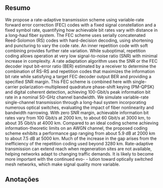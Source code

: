 ## Resumo

We propose a rate-adaptive transmission scheme using variable-rate forward error correction (FEC) codes with a fixed signal constellation and a fixed symbol rate, quantifying how achievable bit rates vary with distance in a long-haul fiber system. The FEC scheme uses serially concatenated Reed-Solomon (RS) codes with hard-decision decoding, using shortening and puncturing to vary the code rate. An inner repetition code with soft combining provides further rate variation. While suboptimal, repetition coding allows operation at very low signal-to-noise ratio (SNR) with minimal increase in complexity. A rate adaptation algorithm uses the SNR or the FEC decoder input bit-error ratio (BER) estimated by a receiver to determine the combination of RS-RS and repetition codes that maximizes the information bit rate while satisfying a target FEC decoder output BER and providing a specified SNR margin. This FEC scheme is combined here with single-carrier polarization-multiplexed quadrature phase-shift keying (PM-QPSK) and digital coherent detection, achieving 100-Gbit/s peak information bit rate in a nominal 50-GHz channel bandwidth. We simulate variable-rate single-channel transmission through a long-haul system incorporating numerous optical switches, evaluating the impact of fiber nonlinearity and bandwidth narrowing. With zero SNR margin, achievable information bit rates vary from 100 Gbit/s at 2000 km, to about 60 Gbit/s at 3000 km, to about 35 Gbit/s at 4000 km. Compared to an ideal coding scheme achieving information-theoretic limits on an AWGN channel, the proposed coding scheme exhibits a performance gap ranging from about 5.9 dB at 2000 km to about 7.5 dB at 5000 km. Much of the increase in the gap arises from the inefficiency of the repetition coding used beyond 3280 km. Rate-adaptive transmission can extend reach when regeneration sites are not available, helping networks adapt to changing traffic demands. It is likely to become more important with the continued evo- - lution toward optically switched mesh networks, which make signal quality more variable.


## Anotações

